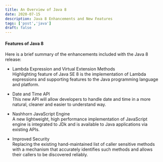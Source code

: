 ```yaml
---
title: An Overview of Java 8
date: 2020-07-15
description: Java 8 Enhancements and New Features
tags: ['post','java']
draft: false
---
```


#### Features of Java 8

Here is a brief summary of the enhancements included with the Java 8 release:

- Lambda Expression and Virtual Extension Methods   
  Highlighting feature of Java SE 8 is the implementation of Lambda expressions and supporting features to the Java programming language and platform.

- Date and Time API    
  This new API will allow developers to handle date and time in a more natural, cleaner and easier to understand way.

- Nashhorn JavaScript Engine  
  A new lightweight, high performance implementation of JavaScript engine is integrated to JDk and is available to Java applications via existing APIs.

- Improved Security  
  Replacing the existing hand-maintained list of caller sensitive methods with a mechanism that accurately identifies such methods and allows their callers to be discovered reliably.
